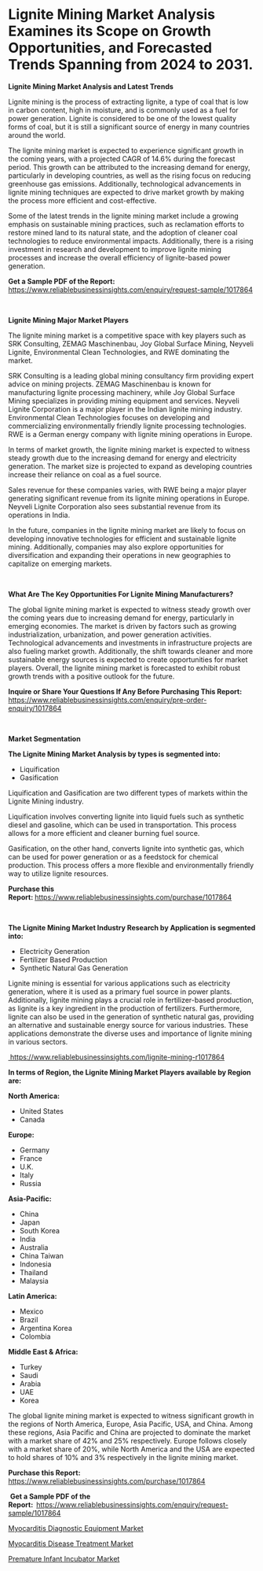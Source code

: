 <p><h1>Lignite Mining Market Analysis Examines its Scope on Growth Opportunities, and Forecasted Trends Spanning from 2024 to 2031.</h1></p><p><strong>Lignite Mining Market Analysis and Latest Trends</strong></p>
<p><p>Lignite mining is the process of extracting lignite, a type of coal that is low in carbon content, high in moisture, and is commonly used as a fuel for power generation. Lignite is considered to be one of the lowest quality forms of coal, but it is still a significant source of energy in many countries around the world.</p><p>The lignite mining market is expected to experience significant growth in the coming years, with a projected CAGR of 14.6% during the forecast period. This growth can be attributed to the increasing demand for energy, particularly in developing countries, as well as the rising focus on reducing greenhouse gas emissions. Additionally, technological advancements in lignite mining techniques are expected to drive market growth by making the process more efficient and cost-effective.</p><p>Some of the latest trends in the lignite mining market include a growing emphasis on sustainable mining practices, such as reclamation efforts to restore mined land to its natural state, and the adoption of cleaner coal technologies to reduce environmental impacts. Additionally, there is a rising investment in research and development to improve lignite mining processes and increase the overall efficiency of lignite-based power generation.</p></p>
<p><strong>Get a Sample PDF of the Report:&nbsp;</strong> <a href="https://www.reliablebusinessinsights.com/enquiry/request-sample/1017864">https://www.reliablebusinessinsights.com/enquiry/request-sample/1017864</a></p>
<p>&nbsp;</p>
<p><strong>Lignite Mining Major Market Players</strong></p>
<p><p>The lignite mining market is a competitive space with key players such as SRK Consulting, ZEMAG Maschinenbau, Joy Global Surface Mining, Neyveli Lignite, Environmental Clean Technologies, and RWE dominating the market. </p><p>SRK Consulting is a leading global mining consultancy firm providing expert advice on mining projects. ZEMAG Maschinenbau is known for manufacturing lignite processing machinery, while Joy Global Surface Mining specializes in providing mining equipment and services. Neyveli Lignite Corporation is a major player in the Indian lignite mining industry. Environmental Clean Technologies focuses on developing and commercializing environmentally friendly lignite processing technologies. RWE is a German energy company with lignite mining operations in Europe.</p><p>In terms of market growth, the lignite mining market is expected to witness steady growth due to the increasing demand for energy and electricity generation. The market size is projected to expand as developing countries increase their reliance on coal as a fuel source.</p><p>Sales revenue for these companies varies, with RWE being a major player generating significant revenue from its lignite mining operations in Europe. Neyveli Lignite Corporation also sees substantial revenue from its operations in India. </p><p>In the future, companies in the lignite mining market are likely to focus on developing innovative technologies for efficient and sustainable lignite mining. Additionally, companies may also explore opportunities for diversification and expanding their operations in new geographies to capitalize on emerging markets.</p></p>
<p>&nbsp;</p>
<p><strong>What Are The Key Opportunities For Lignite Mining Manufacturers?</strong></p>
<p><p>The global lignite mining market is expected to witness steady growth over the coming years due to increasing demand for energy, particularly in emerging economies. The market is driven by factors such as growing industrialization, urbanization, and power generation activities. Technological advancements and investments in infrastructure projects are also fueling market growth. Additionally, the shift towards cleaner and more sustainable energy sources is expected to create opportunities for market players. Overall, the lignite mining market is forecasted to exhibit robust growth trends with a positive outlook for the future.</p></p>
<p><strong>Inquire or Share Your Questions If Any Before Purchasing This Report:</strong> <a href="https://www.reliablebusinessinsights.com/enquiry/pre-order-enquiry/1017864">https://www.reliablebusinessinsights.com/enquiry/pre-order-enquiry/1017864</a></p>
<p>&nbsp;</p>
<p><strong>Market Segmentation</strong></p>
<p><strong>The Lignite Mining Market Analysis by types is segmented into:</strong></p>
<p><ul><li>Liquification</li><li>Gasification</li></ul></p>
<p><p>Liquification and Gasification are two different types of markets within the Lignite Mining industry. </p><p>Liquification involves converting lignite into liquid fuels such as synthetic diesel and gasoline, which can be used in transportation. This process allows for a more efficient and cleaner burning fuel source.</p><p>Gasification, on the other hand, converts lignite into synthetic gas, which can be used for power generation or as a feedstock for chemical production. This process offers a more flexible and environmentally friendly way to utilize lignite resources.</p></p>
<p><strong>Purchase this Report:&nbsp;</strong><a href="https://www.reliablebusinessinsights.com/purchase/1017864">https://www.reliablebusinessinsights.com/purchase/1017864</a></p>
<p>&nbsp;</p>
<p><strong>The Lignite Mining Market Industry Research by Application is segmented into:</strong></p>
<p><ul><li>Electricity Generation</li><li>Fertilizer Based Production</li><li>Synthetic Natural Gas Generation</li></ul></p>
<p><p>Lignite mining is essential for various applications such as electricity generation, where it is used as a primary fuel source in power plants. Additionally, lignite mining plays a crucial role in fertilizer-based production, as lignite is a key ingredient in the production of fertilizers. Furthermore, lignite can also be used in the generation of synthetic natural gas, providing an alternative and sustainable energy source for various industries. These applications demonstrate the diverse uses and importance of lignite mining in various sectors.</p></p>
<p><a href="https://www.reliablebusinessinsights.com/lignite-mining-r1017864">&nbsp;https://www.reliablebusinessinsights.com/lignite-mining-r1017864</a></p>
<p><strong>In terms of Region, the Lignite Mining Market Players available by Region are:</strong></p>
<p>
    <p> <strong> North America: </strong>
        <ul>
            <li>United States</li>
            <li>Canada</li>
        </ul>
        </p> 
    <p> <strong> Europe: </strong>
        <ul>
            <li>Germany</li>
            <li>France</li>
            <li>U.K.</li>
            <li>Italy</li>
            <li>Russia</li>
        </ul>
        </p> 
    <p> <strong> Asia-Pacific: </strong>
        <ul>
            <li>China</li>
            <li>Japan</li>
            <li>South Korea</li>
            <li>India</li>
            <li>Australia</li>
            <li>China Taiwan</li>
            <li>Indonesia</li>
            <li>Thailand</li>
            <li>Malaysia</li>
        </ul>
        </p> 
    <p> <strong> Latin America: </strong>
        <ul>
            <li>Mexico</li>
            <li>Brazil</li>
            <li>Argentina Korea</li>
            <li>Colombia</li>
        </ul>
        </p> 
    <p> <strong> Middle East & Africa: </strong>
        <ul>
            <li>Turkey</li>
            <li>Saudi</li>
            <li>Arabia</li>
            <li>UAE</li>
            <li>Korea</li>
        </ul>
    </p>
    </p>
<p><p>The global lignite mining market is expected to witness significant growth in the regions of North America, Europe, Asia Pacific, USA, and China. Among these regions, Asia Pacific and China are projected to dominate the market with a market share of 42% and 25% respectively. Europe follows closely with a market share of 20%, while North America and the USA are expected to hold shares of 10% and 3% respectively in the lignite mining market.</p></p>
<p><strong>Purchase this Report: </strong><a href="https://www.reliablebusinessinsights.com/purchase/1017864">https://www.reliablebusinessinsights.com/purchase/1017864</a></p>
<p>&nbsp;<strong>Get a Sample PDF of the Report:&nbsp;&nbsp;</strong><a href="https://www.reliablebusinessinsights.com/enquiry/request-sample/1017864">https://www.reliablebusinessinsights.com/enquiry/request-sample/1017864</a></p>
<p><strong></strong></p>
<p><p><a href="https://github.com/riwar777/Market-Research-Report-List-1/blob/main/myocarditis-diagnostic-equipment-market.md">Myocarditis Diagnostic Equipment Market</a></p><p><a href="https://github.com/jahid123ahm/Market-Research-Report-List-1/blob/main/myocarditis-disease-treatment-market.md">Myocarditis Disease Treatment Market</a></p><p><a href="https://view.publitas.com/reportprime-1/emerging-trends-in-premature-infant-incubator-market-global-outlook-and-future-prospects-from-2024-2031/">Premature Infant Incubator Market</a></p></p>